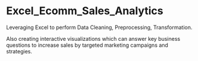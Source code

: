 # Excel_Ecomm_Sales_Analytics

Leveraging Excel to perform Data Cleaning, Preprocessing, Transformation. 

Also creating interactive visualizations which can answer key business questions to increase sales by targeted marketing campaigns and strategies.
